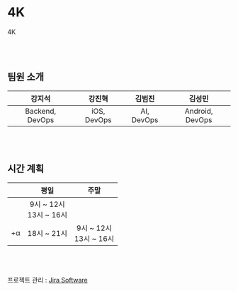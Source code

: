 # 4K
4K

<br><br>
## 팀원 소개

|강지석|강진혁|김범진|김성민|
|:----:|:----:|:----:|:----:|
|Backend, DevOps|iOS, DevOps|AI, DevOps|Android, DevOps|

<br><br>
## 시간 계획
||평일|주말|
|:----:|:----:|:----:|
||9시 ~ 12시<br>13시 ~ 16시||
|+α|18시 ~ 21시|9시 ~ 12시<br>13시 ~ 16시|

<br><br><br>
프로젝트 관리 : <a href="https://seongmin.atlassian.net/jira/software/projects/OAGK/boards/2">Jira Software</a>
